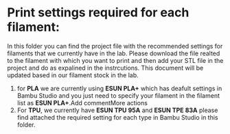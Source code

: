 # Print settings required for each filament:

In this folder you can find the project file with the recommended settings for filaments that we currently have in the lab. Please download the file realted to the filament with which you want to print and then add your STL file in the project and do as expalined in the instrcutions. This document will be updated based in our filament stock in the lab.
1. for **PLA** we are currently using **ESUN PLA+** which has deafult settings in Bambu Studio and you just need to specify your filament in the filament list as **ESUN PLA+**.Add commentMore actions
2. For **TPU**, we currently have **ESUN TPU 95A** and **ESUN TPE 83A** please find attached the required setting for each type in Bambu Studio in this folder.